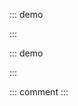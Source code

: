 ::: demo

<template>
  <lay-slider v-model="value1" :disabled="true"></lay-slider>
</template>

<script>
import { ref } from 'vue'

export default {
  setup() {
    const value1 = ref(50)
    return {
      value1
    }
  }
}
</script>

:::

::: demo

<template>
  <lay-slider v-model="value2" :vertical="vertical" :disabled="true"></lay-slider>
</template>

<script>
import { ref } from 'vue'

export default {
  setup() {

    const vertical = ref(true)
    const value2 = ref(10)

    return {
        vertical,
        value2
    }
  }
}
</script>

:::

::: comment
:::